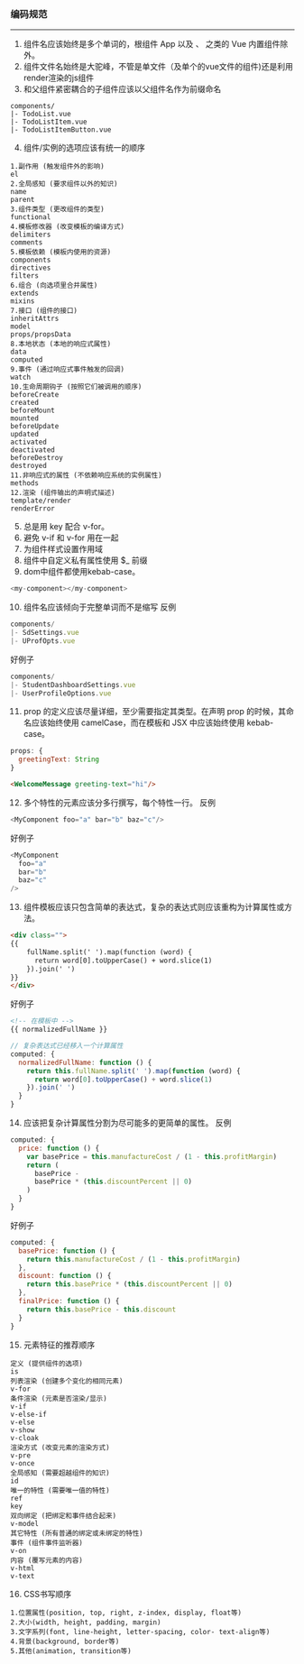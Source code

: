 ### 编码规范
---
1. 组件名应该始终是多个单词的，根组件 App 以及 <transition>、<component> 之类的 Vue 内置组件除外。
2. 组件文件名始终是大驼峰，不管是单文件（及单个的vue文件的组件)还是利用render渲染的js组件
3. 和父组件紧密耦合的子组件应该以父组件名作为前缀命名
```text
components/
|- TodoList.vue
|- TodoListItem.vue
|- TodoListItemButton.vue
```
4. 组件/实例的选项应该有统一的顺序  
```text
1.副作用 (触发组件外的影响)
el
2.全局感知 (要求组件以外的知识)
name
parent
3.组件类型 (更改组件的类型)
functional
4.模板修改器 (改变模板的编译方式)
delimiters
comments
5.模板依赖 (模板内使用的资源)
components
directives
filters
6.组合 (向选项里合并属性)
extends
mixins
7.接口 (组件的接口)
inheritAttrs
model
props/propsData
8.本地状态 (本地的响应式属性)
data
computed
9.事件 (通过响应式事件触发的回调)
watch
10.生命周期钩子 (按照它们被调用的顺序)
beforeCreate
created
beforeMount
mounted
beforeUpdate
updated
activated
deactivated
beforeDestroy
destroyed
11.非响应式的属性 (不依赖响应系统的实例属性)
methods
12.渲染 (组件输出的声明式描述)
template/render
renderError
```
5. 总是用 key 配合 v-for。
6. 避免 v-if 和 v-for 用在一起
7. 为组件样式设置作用域 <style scope lang="xx"></style>
8. 组件中自定义私有属性使用 $_ 前缀
9. dom中组件都使用kebab-case。
``` javascript
<my-component></my-component>
```
10. 组件名应该倾向于完整单词而不是缩写
反例
``` javascript
components/
|- SdSettings.vue
|- UProfOpts.vue
```
好例子
``` javascript
components/
|- StudentDashboardSettings.vue
|- UserProfileOptions.vue
```
11. prop 的定义应该尽量详细，至少需要指定其类型。在声明 prop 的时候，其命名应该始终使用 camelCase，而在模板和 JSX 中应该始终使用 kebab-case。
```javascript
props: {
  greetingText: String
}
```
```html
<WelcomeMessage greeting-text="hi"/>
```
12. 多个特性的元素应该分多行撰写，每个特性一行。
反例
```javascript
<MyComponent foo="a" bar="b" baz="c"/>
```
好例子
```javascript
<MyComponent
  foo="a"
  bar="b"
  baz="c"
/>
```
13. 组件模板应该只包含简单的表达式，复杂的表达式则应该重构为计算属性或方法。  
```html
<div class="">
{{
    fullName.split(' ').map(function (word) {
      return word[0].toUpperCase() + word.slice(1)
    }).join(' ')
}}
</div>
```
好例子
```html
<!-- 在模板中 -->
{{ normalizedFullName }}
```
```javascript
// 复杂表达式已经移入一个计算属性
computed: {
  normalizedFullName: function () {
    return this.fullName.split(' ').map(function (word) {
      return word[0].toUpperCase() + word.slice(1)
    }).join(' ')
  }
}
```
14. 应该把复杂计算属性分割为尽可能多的更简单的属性。
反例
```javascript
computed: {
  price: function () {
    var basePrice = this.manufactureCost / (1 - this.profitMargin)
    return (
      basePrice -
      basePrice * (this.discountPercent || 0)
    )
  }
}
```
好例子
```javascript
computed: {
  basePrice: function () {
    return this.manufactureCost / (1 - this.profitMargin)
  },
  discount: function () {
    return this.basePrice * (this.discountPercent || 0)
  },
  finalPrice: function () {
    return this.basePrice - this.discount
  }
}
```
15. 元素特征的推荐顺序
```text
定义 (提供组件的选项)
is
列表渲染 (创建多个变化的相同元素)
v-for
条件渲染 (元素是否渲染/显示)
v-if
v-else-if
v-else
v-show
v-cloak
渲染方式 (改变元素的渲染方式)
v-pre
v-once
全局感知 (需要超越组件的知识)
id
唯一的特性 (需要唯一值的特性)
ref
key
双向绑定 (把绑定和事件结合起来)
v-model
其它特性 (所有普通的绑定或未绑定的特性)
事件 (组件事件监听器)
v-on
内容 (覆写元素的内容)
v-html
v-text
```
16. CSS书写顺序
```text
1.位置属性(position, top, right, z-index, display, float等)
2.大小(width, height, padding, margin)
3.文字系列(font, line-height, letter-spacing, color- text-align等)
4.背景(background, border等)
5.其他(animation, transition等)
```



